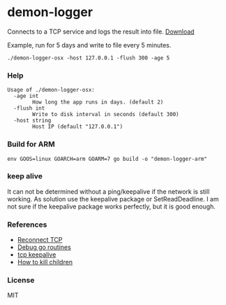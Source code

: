 # demon-logger
Connects to a TCP service and logs the result into file. [Download](https://github.com/yene/demon-logger/releases/latest)


Example, run for 5 days and write to file every 5 minutes.

`./demon-logger-osx -host 127.0.0.1 -flush 300 -age 5`

### Help
```
Usage of ./demon-logger-osx:
  -age int
        How long the app runs in days. (default 2)
  -flush int
        Write to disk interval in seconds (default 300)
  -host string
        Host IP (default "127.0.0.1")
```


### Build for ARM
`env GOOS=linux GOARCH=arm GOARM=7 go build -o "demon-logger-arm"`

### keep alive
It can not be determined without a ping/keepalive if the network is still working. As solution use the keepalive package or SetReadDeadline.
I am not sure if the keepalive package works perfectly, but it is good enough.

### References
* [Reconnect TCP](http://stackoverflow.com/questions/23395519/reconnect-tcp-on-eof-in-go)
* [Debug go routines](http://stackoverflow.com/a/19145992/279890)
* [tcp keepalive](https://github.com/felixge/tcpkeepalive)
* [How to kill children](http://stackoverflow.com/a/6807784/279890)

### License
MIT
